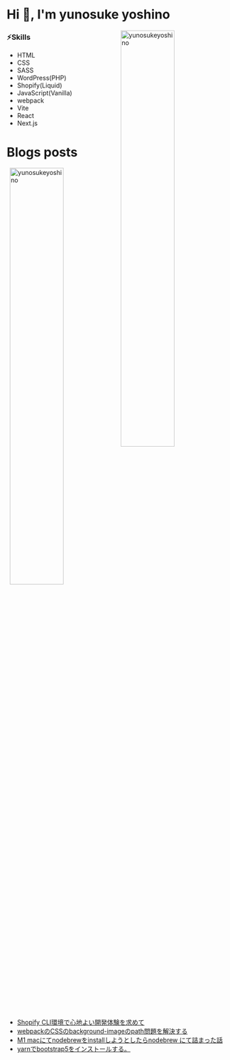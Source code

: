 <h1>Hi 👋, I'm yunosuke yoshino</h1>

<p><img align="right" width="49%"  src="https://github-readme-stats.vercel.app/api/top-langs?username=yunosukeyoshino&show_icons=true&locale=en&layout=compact" alt="yunosukeyoshino" /></p>

### ⚡Skills
- HTML
- CSS
- SASS
- WordPress(PHP)
- Shopify(Liquid)
- JavaScript(Vanilla)
- webpack
- Vite
- React
- Next.js

# Blogs posts

<p><img align="right" width="49%" src="https://github-readme-stats.vercel.app/api?username=yunosukeyoshino&show_icons=true&locale=en" alt="yunosukeyoshino" /></p>

<!-- BLOG-POST-LIST:START -->
- [Shopify CLI環境で心地よい開発体験を求めて](https://qiita.com/pomufgd/items/dce6069e1e9f19a9e59f)
- [webpackのCSSのbackground-imageのpath問題を解決する](https://qiita.com/pomufgd/items/dfc044b5ee8dff54a0bd)
- [M1 macにてnodebrewをinstallしようとしたらnodebrew にて詰まった話](https://qiita.com/pomufgd/items/a7266db07e3ca338fd74)
- [yarnでbootstrap5をインストールする。](https://qiita.com/pomufgd/items/ce680369b2c2e360b552)
<!-- BLOG-POST-LIST:END -->

